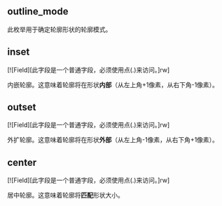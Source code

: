 ## outline_mode

此枚举用于确定轮廓形状的轮廓模式。

## inset

[![Field][此字段是一个普通字段，必须使用点(.)来访问。]rw]

内嵌轮廓。这意味着轮廓将在形状**内部**（从左上角+1像素，从右下角-1像素）。

## outset

[![Field][此字段是一个普通字段，必须使用点(.)来访问。]rw]

外扩轮廓。这意味着轮廓将在形状**外部**（从左上角-1像素，从右下角+1像素）。

## center

[![Field][此字段是一个普通字段，必须使用点(.)来访问。]rw]

居中轮廓。这意味着轮廓将**匹配**形状大小。